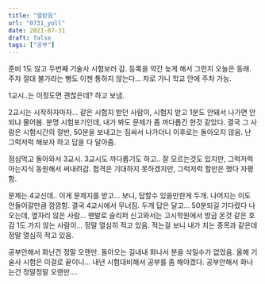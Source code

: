 ```yaml
---
title: "열받음"
url: "0731_yoll"
date: 2021-07-31
draft: false
tags: ["공부"]
---
```

준비 1도 않고 두번째 기술사 시험보러 감. 등록을 약간 늦게 해서 그런지 오늘은 동래. 주차 절대 불가라는 뻥도 이젠 통하지 않는다... 차로 가니 학교 안에 주차 가능.

1교시..는 이정도면 괜찮은데? 하고 보냄.

2교시는 시작하자마자... 같은 시험지 받던 사람이, 시험지 받고 1분도 안돼서 나가면 안되냐 물어봄. 분명 시험포기인데, 내가 봐도 문제가 좀 까다롭긴 한것 같았다. 결국 그 사람은 시험시간의 절반, 50분을 보내고는 짐싸서 나가더니 이후로는 돌아오지 않음. 난 그럭저럭 해보자 하고 답을 다 달아줌.

점심먹고 돌아와서 3교시. 3교시도 까다롭기도 하고.. 잘 모르는것도 있지만, 그럭저럭 아는지식 동원해서 써내려감. 합격은 기대하지 못하겠지만, 그럭저럭 할만은 했다 자평함.

문제는 4교신데.. 이게 문제지를 받고... 보니, 답할수 있을만한게 두개. 나머지는 이도 안들어갈만큼 깜깜함. 결국 4교시에서 무너짐. 두개 답은 달고... 50분되길 기다렸다 나오는데, 옆자리 않은 사람... 맨발로 슬리퍼 신고와서는 고시학원에서 방금 온것 같은 호감 1도 가지 않는 사람이... 정말 열심히 적고 있음. 적는걸 보니 내가 치는 종목과 같은데 정말 열심히 적고 있음.

공부안해서 화난건 정말 오랜만. 돌아오는 길내내 화나서 분을 삭일수가 없었음. 올해 기술사 시험은 이걸로 끝이니... 내년 시험대비해서 공부를 좀 해야겠다. 공부안해서 화나는건 정말정말 오랜만....

